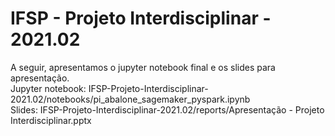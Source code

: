 # IFSP - Projeto Interdisciplinar - 2021.02

A seguir, apresentamos o jupyter notebook final e os slides para apresentação. <br/>
Jupyter notebook: IFSP-Projeto-Interdisciplinar-2021.02/notebooks/pi_abalone_sagemaker_pyspark.ipynb <br/>
Slides: IFSP-Projeto-Interdisciplinar-2021.02/reports/Apresentação - Projeto Interdisciplinar.pptx <br/>
